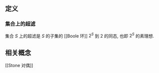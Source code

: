 
## 定义

### 集合上的超滤

集合 $S$ 上的超滤是 $S$ 的子集的 [[Boole 环]] $2^S$ 到 $2$ 的同态, 也即 $2^S$ 的素理想.

## 相关概念

[[Stone 对偶]]